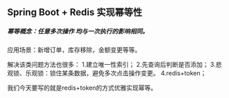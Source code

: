 ## Spring Boot + Redis 实现幂等性

##### 幂等概念：任意多次操作 均与一次执行的影响相同。
应用场景：新增订单，库存移除，金额变更等等。

解决该类问题方法也很多：
1.建立唯一性索引；
2.先查询后判断是否添加；
3.悲观锁、乐观锁：锁住某条数据，避免多次点击操作变更。
4.redis+token；

我们今天要写的就是redis+token的方式优雅实现幂等。


